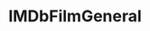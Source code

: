 ---
title: IMDbFilmGeneral
crosslinks:
- youtubefactsbot
- autotldr
- movies
- youtubot
- TrueFilm
- HorrorReviewed
- powerrangers
- titlegore
- IMDbLOSTboard
- scientology
- sex
- TheoryOfReddit
- john_yukis_bots
- MovieDirectory
- horror
- announcements
- Piracy
- TinyTrumps
- moviescirclejerk
- help
---